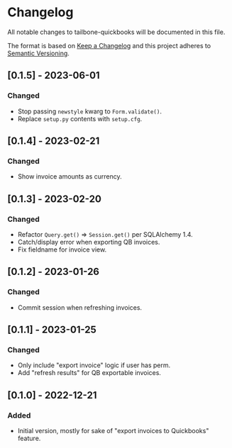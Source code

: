 
# Changelog
All notable changes to tailbone-quickbooks will be documented in this file.

The format is based on [Keep a Changelog](http://keepachangelog.com/en/1.0.0/)
and this project adheres to [Semantic Versioning](http://semver.org/spec/v2.0.0.html).

## [0.1.5] - 2023-06-01
### Changed
- Stop passing `newstyle` kwarg to `Form.validate()`.
- Replace `setup.py` contents with `setup.cfg`.

## [0.1.4] - 2023-02-21
### Changed
- Show invoice amounts as currency.

## [0.1.3] - 2023-02-20
### Changed
- Refactor `Query.get()` => `Session.get()` per SQLAlchemy 1.4.
- Catch/display error when exporting QB invoices.
- Fix fieldname for invoice view.

## [0.1.2] - 2023-01-26
### Changed
- Commit session when refreshing invoices.

## [0.1.1] - 2023-01-25
### Changed
- Only include "export invoice" logic if user has perm.
- Add "refresh results" for QB exportable invoices.

## [0.1.0] - 2022-12-21
### Added
- Initial version, mostly for sake of "export invoices to Quickbooks" feature.
